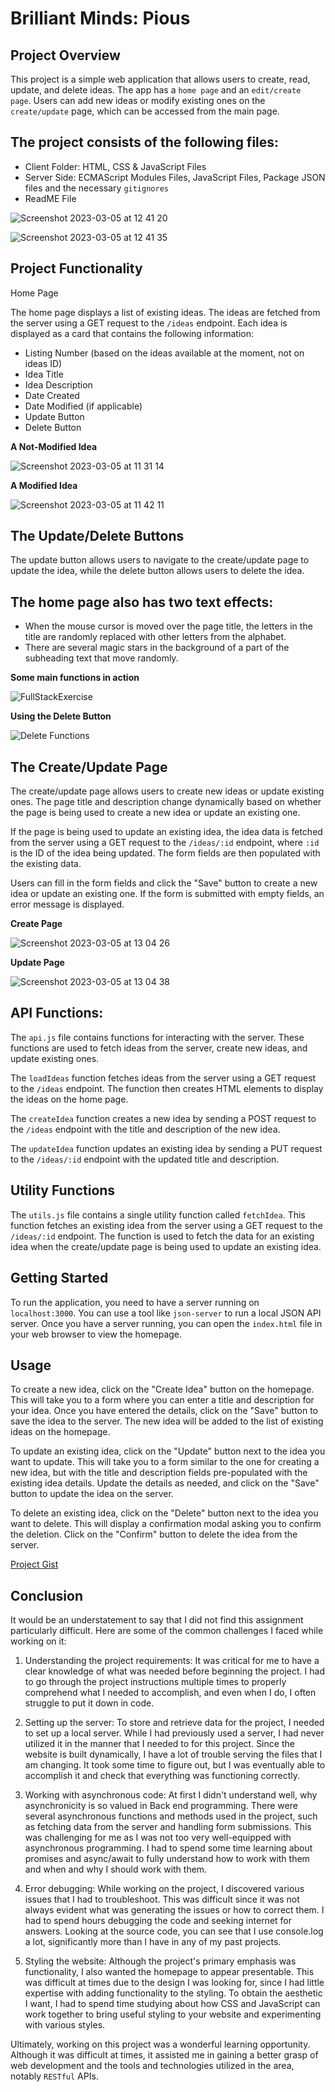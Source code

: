 
# Brilliant Minds: Pious

## Project Overview
This project is a simple web application that allows users to create, read, update, and delete ideas. The app has a `home page` and an `edit/create page`. Users can add new ideas or modify existing ones on the `create/update` page, which can be accessed from the main page.


## The project consists of the following files:

- Client Folder: HTML, CSS & JavaScript Files
- Server Side: ECMAScript Modules Files, JavaScript Files, Package JSON files and the necessary `gitignores`
- ReadME File

![Screenshot 2023-03-05 at 12 41 20](https://user-images.githubusercontent.com/102190049/222958810-dd01a4f1-192a-496c-b64d-973d81919886.png)

![Screenshot 2023-03-05 at 12 41 35](https://user-images.githubusercontent.com/102190049/222958804-b3fd6aef-2046-4dc3-aa0f-31a0b4f0c839.png)

## Project Functionality

Home Page

The home page displays a list of existing ideas. The ideas are fetched from the server using a GET request to the `/ideas` endpoint. Each idea is displayed as a card that contains the following information:

- Listing Number (based on the ideas available at the moment, not on ideas ID)
- Idea Title
- Idea Description
- Date Created
- Date Modified (if applicable)
- Update Button
- Delete Button

**A Not-Modified Idea**

![Screenshot 2023-03-05 at 11 31 14](https://user-images.githubusercontent.com/102190049/222958969-7f20d4a9-bbf9-421c-9ae2-5725a5daa286.png)

**A Modified Idea**

![Screenshot 2023-03-05 at 11 42 11](https://user-images.githubusercontent.com/102190049/222958976-b062ec9b-dcc9-40ed-a852-aca2fa17da35.png)

## The Update/Delete Buttons
The update button allows users to navigate to the create/update page to update the idea, while the delete button allows users to delete the idea.

## The home page also has two text effects:
- When the mouse cursor is moved over the page title, the letters in the title are randomly replaced with other letters from the alphabet.
- There are several magic stars in the background of a part of the subheading text that move randomly.

**Some main functions in action**

![FullStackExercise](https://user-images.githubusercontent.com/102190049/222959202-bffea045-c385-4645-9554-b231639143e4.gif)

**Using the Delete Button**

![Delete Functions](https://user-images.githubusercontent.com/102190049/222959216-37e26d96-b780-4b2c-8422-6c269010240d.gif)


## The Create/Update Page
The create/update page allows users to create new ideas or update existing ones. The page title and description change dynamically based on whether the page is being used to create a new idea or update an existing one.

If the page is being used to update an existing idea, the idea data is fetched from the server using a GET request to the `/ideas/:id` endpoint, where `:id` is the ID of the idea being updated. The form fields are then populated with the existing data.

Users can fill in the form fields and click the "Save" button to create a new idea or update an existing one. If the form is submitted with empty fields, an error message is displayed.

**Create Page**

![Screenshot 2023-03-05 at 13 04 26](https://user-images.githubusercontent.com/102190049/222959442-831a5f4f-5a3d-4f46-b513-e276554d4200.png)


**Update Page**

![Screenshot 2023-03-05 at 13 04 38](https://user-images.githubusercontent.com/102190049/222959446-e93bda4a-ceb8-4ab3-a21b-7003f1524452.png)


## API Functions:

The `api.js` file contains functions for interacting with the server. These functions are used to fetch ideas from the server, create new ideas, and update existing ones.

The `loadIdeas` function fetches ideas from the server using a GET request to the `/ideas` endpoint. The function then creates HTML elements to display the ideas on the home page.

The `createIdea` function creates a new idea by sending a POST request to the `/ideas` endpoint with the title and description of the new idea.

The `updateIdea` function updates an existing idea by sending a PUT request to the `/ideas/:id` endpoint with the updated title and description.

## Utility Functions
The `utils.js` file contains a single utility function called `fetchIdea`. This function fetches an existing idea from the server using a GET request to the `/ideas/:id` endpoint. The function is used to fetch the data for an existing idea when the create/update page is being used to update an existing idea.


## Getting Started
To run the application, you need to have a server running on `localhost:3000`. You can use a tool like `json-server` to run a local JSON API server. Once you have a server running, you can open the `index.html` file in your web browser to view the homepage.

## Usage
To create a new idea, click on the "Create Idea" button on the homepage. This will take you to a form where you can enter a title and description for your idea. Once you have entered the details, click on the "Save" button to save the idea to the server. The new idea will be added to the list of existing ideas on the homepage.

To update an existing idea, click on the "Update" button next to the idea you want to update. This will take you to a form similar to the one for creating a new idea, but with the title and description fields pre-populated with the existing idea details. Update the details as needed, and click on the "Save" button to update the idea on the server.

To delete an existing idea, click on the "Delete" button next to the idea you want to delete. This will display a confirmation modal asking you to confirm the deletion. Click on the "Confirm" button to delete the idea from the server.

[Project Gist](https://gist.github.com/Piouscode/2218942a61c8e530a62c040cf8f560e9)


## Conclusion
It would be an understatement to say that I did not find this assignment particularly difficult. Here are some of the common challenges I faced while working on it:

1. Understanding the project requirements: It was critical for me to have a clear knowledge of what was needed before beginning the project. I had to go through the project instructions multiple times to properly comprehend what I needed to accomplish, and even when I do, I often struggle to put it down in code.

2. Setting up the server: To store and retrieve data for the project, I needed to set up a local server.
   While I had previously used a server, I had never utilized it in the manner that I needed to for this project.
   Since the website is built dynamically, I have a lot of trouble serving the files that I am changing.
   It took some time to figure out, but I was eventually able to accomplish it and check that everything was functioning correctly.

3. Working with asynchronous code: At first I didn't understand well, why asynchronicity is so valued in Back end 
   programming. There were several asynchronous functions and methods used in the project, such as fetching data 
   from the server and handling form submissions. This was challenging for me as I was not too very well-equipped 
   with asynchronous programming. I had to spend some time learning about promises and async/await to fully understand how to work with them and when and why I should work with them. 

4. Error debugging: While working on the project, I discovered various issues that I had to troubleshoot. This was difficult since it was not always evident what was generating the issues or how to correct them. I had to spend hours debugging the code and seeking internet for answers. Looking at the source code, you can see that I use console.log a lot, significantly more than I have in any of my past projects.

5. Styling the website: Although the project's primary emphasis was functionality, I also wanted the homepage to appear presentable.
   This was difficult at times due to the design I was looking for, since I had little expertise with adding functionality to the styling.
   To obtain the aesthetic I want, I had to spend time studying about how CSS and JavaScript can work together to bring useful styling to your website and experimenting with various styles.

Ultimately, working on this project was a wonderful learning opportunity. Although it was difficult at times, it assisted me in gaining a better grasp of web development and the tools and technologies utilized in the area, notably `RESTful` APIs. 

